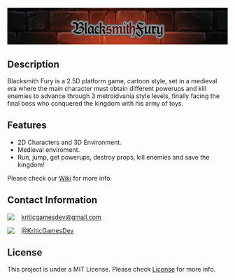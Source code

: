 ![](WikiResources/banner.png)

## Description
Blacksmith Fury is a 2.5D platform game, cartoon style, set in a medieval era where the main character must obtain different powerups and kill enemies to advance through 3 metroidvania style levels, finally facing the final boss who conquered the kingdom with his army of toys.
## Features
* 2D Characters and 3D Environment.
* Medieval enviroment.
* Run, jump, get powerups, destroy props, kill enemies and save the kingdom!

Please check our [Wiki](https://github.com/Kenjor97/KriticGamesProject/wiki) for more info.
## Contact Information
<img align="left" src="https://github.com/Kenjor97/KriticGamesProject/blob/master/WikiResources/gmail.png" width=32> kriticgamesdev@gmail.com

<img align="left" src="https://github.com/Kenjor97/KriticGamesProject/blob/master/WikiResources/twitter.png" width=32> [@KriticGamesDev](https://twitter.com/KriticGamesDev)

## License
This project is under a MIT License. Please check [License](https://github.com/Kenjor97/KriticGamesProject/blob/master/LICENSE) for more info.
